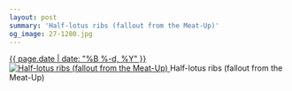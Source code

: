 ```yaml
---
layout: post
summary: 'Half-lotus ribs (fallout from the Meat-Up)'
og_image: 27-1280.jpg
---
```


<p>
 <time>
  <a href="/27">
   {{ page.date | date: "%B %-d, %Y" }}
  </a>
 </time>
 <a href="/27">
  <img alt="Half-lotus ribs (fallout from the Meat-Up)" data-taken="8/28/2013" sizes="(min-width: 700px) 50vw, calc(100vw - 2rem)" src="{{ site.assets_url }}/27-640.jpg" srcset="{{ site.assets_url }}/27-1280.jpg 1280w, {{ site.assets_url }}/27-960.jpg 960w, {{ site.assets_url }}/27-640.jpg 640w, {{ site.assets_url }}/27-320.jpg 320w"/>
 </a>
 <span>
  Half-lotus ribs (fallout from the Meat-Up)
 </span>
</p>
